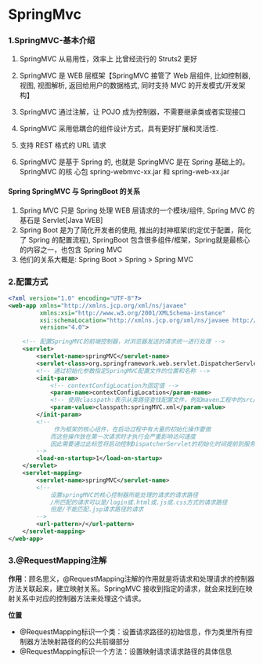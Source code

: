 # SpringMvc

### 1.SpringMVC-基本介绍

1. SpringMVC 从易用性，效率上 比曾经流行的 Struts2 更好

2. SpringMVC 是 WEB 层框架【SpringMVC 接管了 Web 层组件, 比如控制器, 视图, 视图解析, 返回给用户的数据格式, 同时支持 MVC 的开发模式/开发架构】 
3. SpringMVC 通过注解，让 POJO 成为控制器，不需要继承类或者实现接口 
4. SpringMVC 采用低耦合的组件设计方式，具有更好扩展和灵活性. 
5. 支持 REST 格式的 URL 请求
6. SpringMVC 是基于 Spring 的, 也就是 SpringMVC 是在 Spring 基础上的。SpringMVC 的核 心包 spring-webmvc-xx.jar 和 spring-web-xx.jar

####  Spring SpringMVC 与 SpringBoot 的关系 

1. Spring MVC 只是 Spring 处理 WEB 层请求的一个模块/组件, Spring MVC 的基石是 Servlet[Java WEB] 
2. Spring Boot 是为了简化开发者的使用, 推出的封神框架(约定优于配置，简化了 Spring 的配置流程), SpringBoot 包含很多组件/框架，Spring就是最核心的内容之一，也包含 Spring MVC 
3. 他们的关系大概是: Spring Boot > Spring > Spring MVC





### 2.配置方式

```xml
<?xml version="1.0" encoding="UTF-8"?>
<web-app xmlns="http://xmlns.jcp.org/xml/ns/javaee"
         xmlns:xsi="http://www.w3.org/2001/XMLSchema-instance"
         xsi:schemaLocation="http://xmlns.jcp.org/xml/ns/javaee http://xmlns.jcp.org/xml/ns/javaee/web-app_4_0.xsd"
         version="4.0">

    <!-- 配置SpringMVC的前端控制器，对浏览器发送的请求统一进行处理 -->
    <servlet>
        <servlet-name>springMVC</servlet-name>
        <servlet-class>org.springframework.web.servlet.DispatcherServlet</servlet-class>
        <!-- 通过初始化参数指定SpringMVC配置文件的位置和名称 -->
        <init-param>
            <!-- contextConfigLocation为固定值 -->
            <param-name>contextConfigLocation</param-name>
            <!-- 使用classpath:表示从类路径查找配置文件，例如maven工程中的src/main/resources -->
            <param-value>classpath:springMVC.xml</param-value>
        </init-param>
        <!--
             作为框架的核心组件，在启动过程中有大量的初始化操作要做
            而这些操作放在第一次请求时才执行会严重影响访问速度
            因此需要通过此标签将启动控制DispatcherServlet的初始化时间提前到服务器启动时
        -->
        <load-on-startup>1</load-on-startup>
    </servlet>
    <servlet-mapping>
        <servlet-name>springMVC</servlet-name>
        <!--
            设置springMVC的核心控制器所能处理的请求的请求路径
            /所匹配的请求可以是/login或.html或.js或.css方式的请求路径
            但是/不能匹配.jsp请求路径的请求
        -->
        <url-pattern>/</url-pattern>
    </servlet-mapping>
</web-app>
```





### 3.@RequestMapping注解

**作用**：顾名思义，@RequestMapping注解的作用就是将请求和处理请求的控制器方法关联起来，建立映射关系。SpringMVC 接收到指定的请求，就会来找到在映射关系中对应的控制器方法来处理这个请求。

**位置**

- @RequestMapping标识一个类：设置请求路径的初始信息，作为类里所有控制器方法映射路径的的公共前缀部分
- @RequestMapping标识一个方法：设置映射请求请求路径的具体信息
